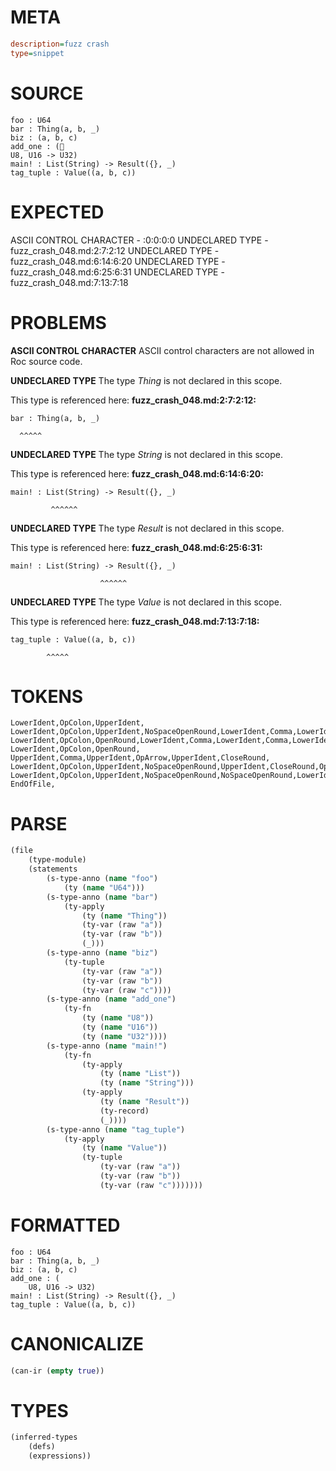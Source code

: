 # META
~~~ini
description=fuzz crash
type=snippet
~~~
# SOURCE
~~~roc
foo : U64
bar : Thing(a, b, _)
biz : (a, b, c)
add_one : (
U8, U16 -> U32)
main! : List(String) -> Result({}, _)
tag_tuple : Value((a, b, c))
~~~
# EXPECTED
ASCII CONTROL CHARACTER - :0:0:0:0
UNDECLARED TYPE - fuzz_crash_048.md:2:7:2:12
UNDECLARED TYPE - fuzz_crash_048.md:6:14:6:20
UNDECLARED TYPE - fuzz_crash_048.md:6:25:6:31
UNDECLARED TYPE - fuzz_crash_048.md:7:13:7:18
# PROBLEMS
**ASCII CONTROL CHARACTER**
ASCII control characters are not allowed in Roc source code.



**UNDECLARED TYPE**
The type _Thing_ is not declared in this scope.

This type is referenced here:
**fuzz_crash_048.md:2:7:2:12:**
```roc
bar : Thing(a, b, _)
```
      ^^^^^


**UNDECLARED TYPE**
The type _String_ is not declared in this scope.

This type is referenced here:
**fuzz_crash_048.md:6:14:6:20:**
```roc
main! : List(String) -> Result({}, _)
```
             ^^^^^^


**UNDECLARED TYPE**
The type _Result_ is not declared in this scope.

This type is referenced here:
**fuzz_crash_048.md:6:25:6:31:**
```roc
main! : List(String) -> Result({}, _)
```
                        ^^^^^^


**UNDECLARED TYPE**
The type _Value_ is not declared in this scope.

This type is referenced here:
**fuzz_crash_048.md:7:13:7:18:**
```roc
tag_tuple : Value((a, b, c))
```
            ^^^^^


# TOKENS
~~~zig
LowerIdent,OpColon,UpperIdent,
LowerIdent,OpColon,UpperIdent,NoSpaceOpenRound,LowerIdent,Comma,LowerIdent,Comma,Underscore,CloseRound,
LowerIdent,OpColon,OpenRound,LowerIdent,Comma,LowerIdent,Comma,LowerIdent,CloseRound,
LowerIdent,OpColon,OpenRound,
UpperIdent,Comma,UpperIdent,OpArrow,UpperIdent,CloseRound,
LowerIdent,OpColon,UpperIdent,NoSpaceOpenRound,UpperIdent,CloseRound,OpArrow,UpperIdent,NoSpaceOpenRound,OpenCurly,CloseCurly,Comma,Underscore,CloseRound,
LowerIdent,OpColon,UpperIdent,NoSpaceOpenRound,NoSpaceOpenRound,LowerIdent,Comma,LowerIdent,Comma,LowerIdent,CloseRound,CloseRound,
EndOfFile,
~~~
# PARSE
~~~clojure
(file
	(type-module)
	(statements
		(s-type-anno (name "foo")
			(ty (name "U64")))
		(s-type-anno (name "bar")
			(ty-apply
				(ty (name "Thing"))
				(ty-var (raw "a"))
				(ty-var (raw "b"))
				(_)))
		(s-type-anno (name "biz")
			(ty-tuple
				(ty-var (raw "a"))
				(ty-var (raw "b"))
				(ty-var (raw "c"))))
		(s-type-anno (name "add_one")
			(ty-fn
				(ty (name "U8"))
				(ty (name "U16"))
				(ty (name "U32"))))
		(s-type-anno (name "main!")
			(ty-fn
				(ty-apply
					(ty (name "List"))
					(ty (name "String")))
				(ty-apply
					(ty (name "Result"))
					(ty-record)
					(_))))
		(s-type-anno (name "tag_tuple")
			(ty-apply
				(ty (name "Value"))
				(ty-tuple
					(ty-var (raw "a"))
					(ty-var (raw "b"))
					(ty-var (raw "c")))))))
~~~
# FORMATTED
~~~roc
foo : U64
bar : Thing(a, b, _)
biz : (a, b, c)
add_one : (
	U8, U16 -> U32)
main! : List(String) -> Result({}, _)
tag_tuple : Value((a, b, c))
~~~
# CANONICALIZE
~~~clojure
(can-ir (empty true))
~~~
# TYPES
~~~clojure
(inferred-types
	(defs)
	(expressions))
~~~
